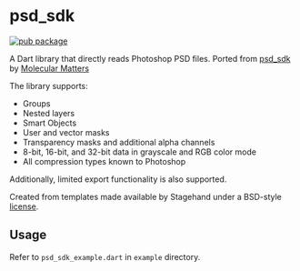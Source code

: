 # psd_sdk

[![pub package](https://img.shields.io/badge/pub-0.1.6-blueviolet.svg)](https://pub.dev/packages/psd_sdk)

A Dart library that directly reads Photoshop PSD files. Ported from [psd_sdk](https://github.com/MolecularMatters/psd_sdk) by [Molecular Matters](https://molecular-matters.com/)

The library supports:
* Groups
* Nested layers
* Smart Objects
* User and vector masks
* Transparency masks and additional alpha channels
* 8-bit, 16-bit, and 32-bit data in grayscale and RGB color mode
* All compression types known to Photoshop

Additionally, limited export functionality is also supported.

Created from templates made available by Stagehand under a BSD-style
[license](https://github.com/dart-lang/stagehand/blob/master/LICENSE).

## Usage

Refer to `psd_sdk_example.dart` in `example` directory.
